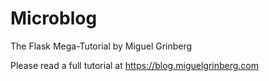# Microblog

The Flask Mega-Tutorial by Miguel Grinberg

Please read a full tutorial at https://blog.miguelgrinberg.com
